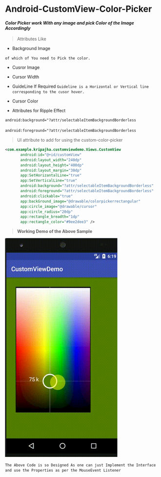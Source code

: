 # Android-CustomView-Color-Picker

#### *Color Picker work With any image and pick Color of the Image Accordingly*

> Attributes Like
* Background Image

`of which of You need to Pick the color.`
* Cusror Image
* Cursor Width
* GuideLine If Required 
`Guideline is a Horizontal or Vertical line corresponding to the cusor hover.`

* Cursor Color
* Attributes for Ripple Effect 

```xml
android:background="?attr/selectableItemBackgroundBorderless

android:foreground="?attr/selectableItemBackgroundBorderless
```



>UI attribute to add for using the custom-color-picker

```xml
<com.example.kripajha.customviewdemo.Views.CustomView
       android:id="@+id/customView"
       android:layout_width="240dp"
       android:layout_height="400dp"
       android:layout_margin="30dp"
       app:SetHorizantalLine="true"
       app:SetVerticalLine="true"
       android:background="?attr/selectableItemBackgroundBorderless"
       android:foreground="?attr/selectableItemBackgroundBorderless"
       android:clickable="true"
       app:backGround_image="@drawable/colorpickerrectangular"
       app:circle_image="@drawable/cursor"
       app:circle_radius="20dp"
       app:rectangle_breadth="1dp"
       app:rectangle_color="#9ee2dee3" />
```

> **Working Demo of the Above Sample**

<img src="./demo.gif">

`The Above Code is so Designed As one can just Implement the Interface and use the Properties as per the MouseEvent Listener`


